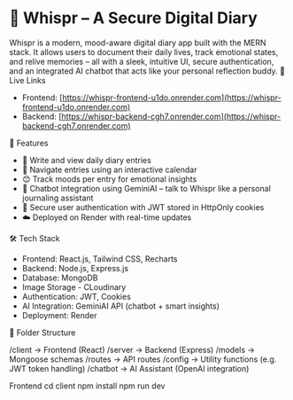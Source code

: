 # 📝 Whispr – A Secure Digital Diary

Whispr is a modern, mood-aware digital diary app built with the MERN stack. It allows users to document their daily lives, track emotional states, and relive memories – all with a sleek, intuitive UI, secure authentication, and an integrated AI chatbot that acts like your personal reflection buddy.
 🚀 Live Links
- Frontend: [https://whispr-frontend-u1do.onrender.com](https://whispr-frontend-u1do.onrender.com)
- Backend: [https://whispr-backend-cgh7.onrender.com](https://whispr-backend-cgh7.onrender.com)

📌 Features
- 📖 Write and view daily diary entries
- 📅 Navigate entries using an interactive calendar
- 😊 Track moods per entry for emotional insights
- 💬 Chatbot integration using GeminiAI – talk to Whispr like a personal journaling assistant
- 🔐 Secure user authentication with JWT stored in HttpOnly cookies
- ☁️ Deployed on Render with real-time updates

 🛠 Tech Stack
- Frontend: React.js, Tailwind CSS, Recharts
- Backend: Node.js, Express.js
- Database: MongoDB
- Image Storage - CLoudinary
- Authentication: JWT, Cookies
- AI Integration: GeminiAI API (chatbot + smart insights)
- Deployment: Render
  
🧠 Folder Structure

/client → Frontend (React)
/server → Backend (Express)
/models → Mongoose schemas
/routes → API routes
/config → Utility functions (e.g. JWT token handling)
/chatbot → AI Assistant (OpenAI integration)

Frontend
cd client
npm install
npm run dev


